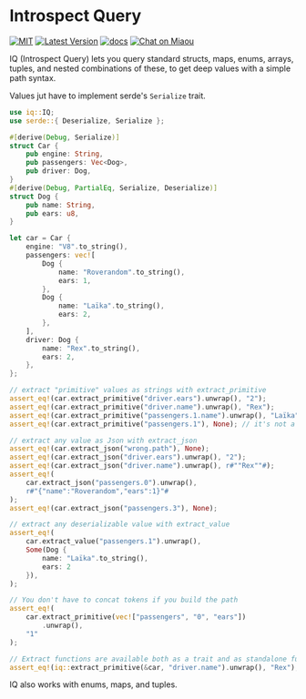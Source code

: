 # Introspect Query

[![MIT][s2]][l2] [![Latest Version][s1]][l1] [![docs][s3]][l3] [![Chat on Miaou][s4]][l4]

[s1]: https://img.shields.io/crates/v/iq.svg
[l1]: https://crates.io/crates/iq

[s2]: https://img.shields.io/badge/license-MIT-blue.svg
[l2]: LICENSE

[s3]: https://docs.rs/iq/badge.svg
[l3]: https://docs.rs/iq/

[s4]: https://miaou.dystroy.org/static/shields/room.svg
[l4]: https://miaou.dystroy.org/3768?rust


IQ (Introspect Query) lets you query standard structs, maps, enums, arrays, tuples, and
nested combinations of these, to get deep values with a simple path syntax.

Values jut have to implement serde's `Serialize` trait.

```rust
use iq::IQ;
use serde::{ Deserialize, Serialize };

#[derive(Debug, Serialize)]
struct Car {
    pub engine: String,
    pub passengers: Vec<Dog>,
    pub driver: Dog,
}
#[derive(Debug, PartialEq, Serialize, Deserialize)]
struct Dog {
    pub name: String,
    pub ears: u8,
}

let car = Car {
    engine: "V8".to_string(),
    passengers: vec![
        Dog {
            name: "Roverandom".to_string(),
            ears: 1,
        },
        Dog {
            name: "Laïka".to_string(),
            ears: 2,
        },
    ],
    driver: Dog {
        name: "Rex".to_string(),
        ears: 2,
    },
};

// extract "primitive" values as strings with extract_primitive
assert_eq!(car.extract_primitive("driver.ears").unwrap(), "2");
assert_eq!(car.extract_primitive("driver.name").unwrap(), "Rex");
assert_eq!(car.extract_primitive("passengers.1.name").unwrap(), "Laïka");
assert_eq!(car.extract_primitive("passengers.1"), None); // it's not a primitive

// extract any value as Json with extract_json
assert_eq!(car.extract_json("wrong.path"), None);
assert_eq!(car.extract_json("driver.ears").unwrap(), "2");
assert_eq!(car.extract_json("driver.name").unwrap(), r#""Rex""#);
assert_eq!(
    car.extract_json("passengers.0").unwrap(),
    r#"{"name":"Roverandom","ears":1}"#
);
assert_eq!(car.extract_json("passengers.3"), None);

// extract any deserializable value with extract_value
assert_eq!(
    car.extract_value("passengers.1").unwrap(),
    Some(Dog {
        name: "Laïka".to_string(),
        ears: 2
    }),
);

// You don't have to concat tokens if you build the path
assert_eq!(
    car.extract_primitive(vec!["passengers", "0", "ears"])
        .unwrap(),
    "1"
);

// Extract functions are available both as a trait and as standalone functions.
assert_eq!(iq::extract_primitive(&car, "driver.name").unwrap(), "Rex");
```

IQ also works with enums, maps, and tuples.

